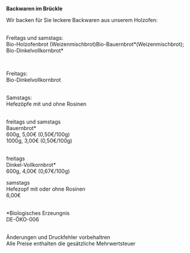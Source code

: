 **Backwaren im Brückle**

Wir backen für Sie leckere Backwaren aus unserem Holzofen:\
<br>

Freitags und samstags:\
Bio-Holzofenbrot (Weizenmischbrot)Bio-Bauernbrot\*(Weizenmischbrot); Bio-Dinkelvollkornbrot\*

<br>

Freitags:\
Bio-Dinkelvollkornbrot\
<br>

Samstags:\
Hefezöpfe mit und ohne Rosinen\
<br>  

freitags und samstags\
Bauernbrot*\
600g, 5,00€ (0,50€/100g)\
1000g, 3,00€ (0,50€/100g)\
<br>

freitags\
Dinkel-Vollkornbrot*\
600g, 4,00€ (0,67€/100g)  

samstags\
Hefezopf mit oder ohne Rosinen\
6,00€\
<br>  

\*Biologisches Erzeungnis\
DE-ÖKO-006\
<br>

Änderungen und Druckfehler vorbehaltren\
Alle Preise enthalten die gesätzliche Mehrwertsteuer
